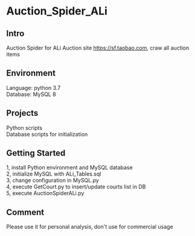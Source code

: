 # Auction_Spider_ALi


## Intro
Auction Spider for ALi Auction site https://sf.taobao.com, craw all auction items

## Environment
Language: python 3.7\
Database: MySQL 8

## Projects
Python scripts\
Database scripts for initialization

## Getting Started
1, install Python environment and MySQL database\
2, initialize MySQL with ALi_Tables.sql\
3, change configuration in MySQL.py\
4, execute GetCourt.py to insert/update courts list in DB\
5, execute AuctionSpiderALi.py

## Comment
Please use it for personal analysis, don't use for commercial usage
